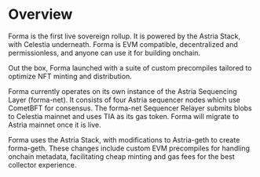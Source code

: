 # Overview

Forma is the first live sovereign rollup. It is powered by the Astria Stack, with Celestia underneath. Forma is EVM compatible, decentralized and permissionless, and anyone can use it for building onchain.

Out the box, Forma launched with a suite of custom precompiles tailored to optimize NFT minting and distribution.

Forma currently operates on its own instance of the Astria Sequencing Layer (forma-net). It consists of four Astria sequencer nodes which use CometBFT for consensus. The forma-net Sequencer Relayer submits blobs to Celestia mainnet and uses TIA as its gas token. Forma will migrate to Astria mainnet once it is live. 

Forma uses the Astria Stack, with modifications to Astria-geth to create forma-geth. These changes include custom EVM precompiles for handling onchain metadata, facilitating cheap minting and gas fees for the best collector experience. 

